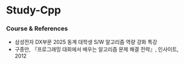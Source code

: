 # Study-Cpp

### Course & References

- 삼성전자 DX부문 2025 동계 대학생 S/W 알고리즘 역량 강화 특강
- 구종만, 『프로그래밍 대회에서 배우는 알고리즘 문제 해결 전략』, 인사이트, 2012